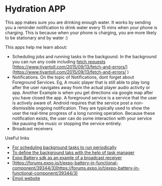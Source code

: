 # Hydration APP
This app makes sure you are drinking enough water. It works by sending you a reminder notification to drink water every 15 mins when your phone is charging. This is because when your phone is charging, you are more likely to be stationary and by water :)

This apps help me learn about: 
- Scheduling jobs and running tasks in the backgound. In the background you can run any code including [fetch requests](https://developer.mozilla.org/en-US/docs/Web/API/Fetch_API/Using_Fetch) [https://www.tjvantoll.com/2015/09/13/fetch-and-errors/](https://www.tjvantoll.com/2015/09/13/fetch-and-errors/
)
- Notifications. On the topic of Notifications, dont forget about Foreground Services. Eg, A music player that is still able to play long after the user navigates away from the actual player audio activity or app. Another Example is when you get directions via google map after you have closed the app. A foreground service is a service that the user is actively aware of. Android requires that the service post a non-dismissible ongoing notification. They are typically used to show the user the real-time progress of a long running operation. Because these notification exists, the user can do some interaction with your service like pausing the music or stopping the service entirely.
- Broadcast receivers

UseFul links
- [For scheduling background tasks to run periodically](https://docs.expo.io/versions/v41.0.0/sdk/background-fetch/)
- [To define the background taks with the help of task manager](https://docs.expo.io/versions/v41.0.0/sdk/task-manager/)
- [Expo Battery sdk as an examle of a broadcast receiver](https://docs.expo.io/versions/v41.0.0/sdk/battery/)
- [https://forums.expo.io/t/expo-battery-in-functional-component/39344/3](https://forums.expo.io/t/expo-battery-in-functional-component/39344/3)
- [Emoji website](https://www.emojiall.com/en/categories/I)